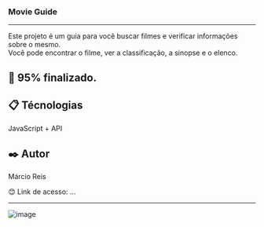 ### Movie Guide

---

Este projeto é um guia para você buscar filmes e verificar informações sobre o mesmo.<br>
Você pode encontrar o filme, ver a classificação, a sinopse e o elenco.

## 🚀 95% finalizado.

## 📋 Técnologias
JavaScript + API

## ✒️ Autor
Márcio Reis

😊 Link de acesso: ...

---
![image](https://user-images.githubusercontent.com/122680054/228923776-46c97fc7-0c41-472c-9ae5-d6f9802c393c.png)


